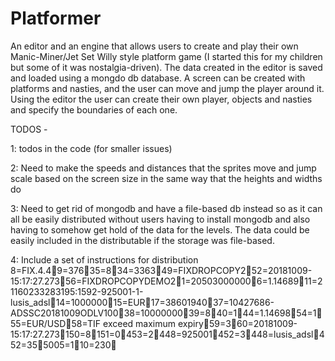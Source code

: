 # Platformer

An editor and an engine that allows users to create and play their own Manic-Miner/Jet Set Willy style platform game (I started this for my children but some of it was nostalgia-driven).  The data created in the editor is saved and loaded using a mongdo db database.  A screen can be created with platforms and nasties, and the user can move and jump the player around it.  Using the editor the user can create their own player, objects and nasties and specify the boundaries of each one.

TODOS -   

1: todos in the code (for smaller issues) 

2: Need to make the speeds and distances that the sprites move and jump scale based on the screen size in the same way that the heights and widths do

3: Need to get rid of mongodb and have a file-based db instead so as it can all be easily distributed without users having to install mongodb and also having to somehow get hold of the data for the levels.  The data could be easily included in the distributable if the storage was file-based.

4: Include a set of instructions for distribution
8=FIX.4.49=37635=834=336349=FIXDROPCOPY252=20181009-15:17:27.27356=FIXDROPCOPYDEMO21=205030000006=1.1468911=21160233283195:1592-925001-1-lusis_adsl14=100000015=EUR17=3860194037=10427686-ADSSC20181009ODLV10038=1000000039=840=144=1.1469854=155=EUR/USD58=TIF exceed maximum expiry59=360=20181009-15:17:27.273150=8151=0453=2448=925001452=3448=lusis_adsl452=355005=110=230
